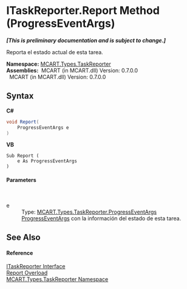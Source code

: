 # ITaskReporter.Report Method (ProgressEventArgs)
 _**\[This is preliminary documentation and is subject to change.\]**_

Reporta el estado actual de esta tarea.

**Namespace:**&nbsp;<a href="256f3901-18cb-eeca-835c-7de778822db3">MCART.Types.TaskReporter</a><br />**Assemblies:**&nbsp;&nbsp;MCART (in MCART.dll) Version: 0.7.0.0<br />&nbsp;&nbsp;MCART (in MCART.dll) Version: 0.7.0.0<br />

## Syntax

**C#**<br />
``` C#
void Report(
	ProgressEventArgs e
)
```

**VB**<br />
``` VB
Sub Report ( 
	e As ProgressEventArgs
)
```


#### Parameters
&nbsp;<dl><dt>e</dt><dd>Type: <a href="ca737456-2d6f-7f13-63a9-5b5d228c5048">MCART.Types.TaskReporter.ProgressEventArgs</a><br /><a href="ca737456-2d6f-7f13-63a9-5b5d228c5048">ProgressEventArgs</a> con la información del estado de esta tarea.</dd></dl>

## See Also


#### Reference
<a href="33635590-5f82-4893-14af-1a5de20591b5">ITaskReporter Interface</a><br /><a href="9a9940c9-58c5-78a1-e386-b71919cdad31">Report Overload</a><br /><a href="256f3901-18cb-eeca-835c-7de778822db3">MCART.Types.TaskReporter Namespace</a><br />